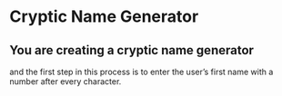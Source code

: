 # Cryptic Name Generator
## You are creating a cryptic name generator 
and the first step in this process is to enter the user’s first name 
with a number after every character.
